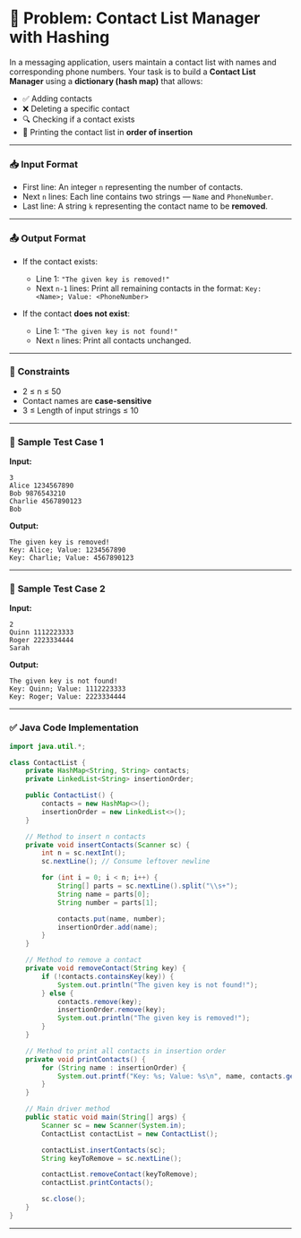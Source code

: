 # 💼 **Problem: Contact List Manager with Hashing**

In a messaging application, users maintain a contact list with names and corresponding phone numbers.
Your task is to build a **Contact List Manager** using a **dictionary (hash map)** that allows:

* ✅ Adding contacts
* ❌ Deleting a specific contact
* 🔍 Checking if a contact exists
* 📃 Printing the contact list in **order of insertion**

---

### 📥 **Input Format**

* First line: An integer `n` representing the number of contacts.
* Next `n` lines: Each line contains two strings — `Name` and `PhoneNumber`.
* Last line: A string `k` representing the contact name to be **removed**.

---

### 📤 **Output Format**

* If the contact exists:

  * Line 1: `"The given key is removed!"`
  * Next `n-1` lines: Print all remaining contacts in the format:
    `Key: <Name>; Value: <PhoneNumber>`

* If the contact **does not exist**:

  * Line 1: `"The given key is not found!"`
  * Next `n` lines: Print all contacts unchanged.

---

### 🔐 **Constraints**

* 2 ≤ n ≤ 50
* Contact names are **case-sensitive**
* 3 ≤ Length of input strings ≤ 10

---

### 🧪 **Sample Test Case 1**

**Input:**

```
3
Alice 1234567890
Bob 9876543210
Charlie 4567890123
Bob
```

**Output:**

```
The given key is removed!
Key: Alice; Value: 1234567890
Key: Charlie; Value: 4567890123
```

---

### 🧪 **Sample Test Case 2**

**Input:**

```
2
Quinn 1112223333
Roger 2223334444
Sarah
```

**Output:**

```
The given key is not found!
Key: Quinn; Value: 1112223333
Key: Roger; Value: 2223334444
```

---

### ✅ **Java Code Implementation**

```java
import java.util.*;

class ContactList {
    private HashMap<String, String> contacts;
    private LinkedList<String> insertionOrder;

    public ContactList() {
        contacts = new HashMap<>();
        insertionOrder = new LinkedList<>();
    }

    // Method to insert n contacts
    private void insertContacts(Scanner sc) {
        int n = sc.nextInt();
        sc.nextLine(); // Consume leftover newline

        for (int i = 0; i < n; i++) {
            String[] parts = sc.nextLine().split("\\s+");
            String name = parts[0];
            String number = parts[1];

            contacts.put(name, number);
            insertionOrder.add(name);
        }
    }

    // Method to remove a contact
    private void removeContact(String key) {
        if (!contacts.containsKey(key)) {
            System.out.println("The given key is not found!");
        } else {
            contacts.remove(key);
            insertionOrder.remove(key);
            System.out.println("The given key is removed!");
        }
    }

    // Method to print all contacts in insertion order
    private void printContacts() {
        for (String name : insertionOrder) {
            System.out.printf("Key: %s; Value: %s\n", name, contacts.get(name));
        }
    }

    // Main driver method
    public static void main(String[] args) {
        Scanner sc = new Scanner(System.in);
        ContactList contactList = new ContactList();

        contactList.insertContacts(sc);
        String keyToRemove = sc.nextLine();

        contactList.removeContact(keyToRemove);
        contactList.printContacts();

        sc.close();
    }
}
```

---
